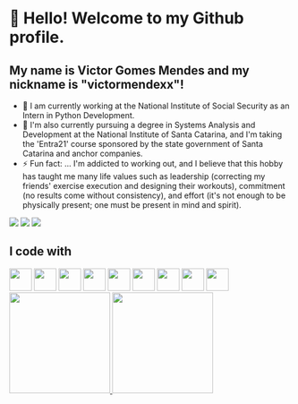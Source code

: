 # 👋 Hello! Welcome to my Github profile.
## My name is Victor Gomes Mendes and my nickname is "victormendexx"!

- 🔭 I am currently working at the National Institute of Social Security as an Intern in Python Development.
- 🌱 I'm also currently pursuing a degree in Systems Analysis and Development at the National Institute of Santa Catarina, and I'm taking the 'Entra21' course sponsored by the state government of Santa Catarina and anchor companies.
- ⚡ Fun fact: ... I'm addicted to working out, and I believe that this hobby has taught me many life values such as leadership (correcting my friends' exercise execution and designing their workouts), commitment (no results come without consistency), and effort (it's not enough to be physically present; one must be present in mind and spirit).

<div>
<a href="https://instagram.com/seu-usuário-instagram-aqui" target="_blank"><img loading="lazy" src="https://img.shields.io/badge/-Instagram-%23E4405F?style=for-the-badge&logo=instagram&logoColor=white" target="_blank"></a>
<a href="https://www.linkedin.com/in/victor-gomes-mendes/" target="_blank"><img loading="lazy" src="https://img.shields.io/badge/-LinkedIn-%230077B5?style=for-the-badge&logo=linkedin&logoColor=white" target="_blank"></a>
<a href = "mailto:victorgomesmendes05@gmail.com"><img loading="lazy" src="https://img.shields.io/badge/Gmail-D14836?style=for-the-badge&logo=gmail&logoColor=white" target="_blank"></a>
</div>

## I code with

<div>
  <img loading="lazy" src="https://cdn.jsdelivr.net/gh/devicons/devicon/icons/python/python-original.svg" width="40" height="40"/>
  <img loading="lazy" src="https://cdn.jsdelivr.net/gh/devicons/devicon/icons/django/django-plain.svg" width="40" height="40"/>
  <img loading="lazy" src="https://cdn.jsdelivr.net/gh/devicons/devicon/icons/linux/linux-original.svg" width="40" height="40"/>
  <img loading="lazy" src="https://cdn.jsdelivr.net/gh/devicons/devicon/icons/git/git-original.svg" width="40" height="40"/>
  <img loading="lazy" src="https://cdn.jsdelivr.net/gh/devicons/devicon/icons/html5/html5-original.svg" width="40" height="40"/>
  <img loading="lazy" src="https://cdn.jsdelivr.net/gh/devicons/devicon/icons/css3/css3-original.svg" width="40" height="40"/>
  <img loading="lazy" src="https://cdn.jsdelivr.net/gh/devicons/devicon/icons/javascript/javascript-original.svg" width="40" height="40"/>
  <img loading="lazy" src="https://cdn.jsdelivr.net/gh/devicons/devicon/icons/c/c-original.svg" width="40" height="40"/>
  <img loading="lazy" src="https://cdn.jsdelivr.net/gh/devicons/devicon/icons/sqlite/sqlite-original.svg" width="40" height="40"/>
</div>

<div>
  <a href="https://github.com/victormendexx">
    <img loading="lazy" height="180em" src="https://github-readme-stats.vercel.app/api/top-langs/?username=victormendexx&layout=compact&langs_count=7&theme=dracula"/>
    <img loading="lazy" height="180em" src="https://github-readme-stats.vercel.app/api?username=victormendexx&show_icons=true&theme=dracula&include_all_commits=true&count_private=true"/>
  </a>
</div>